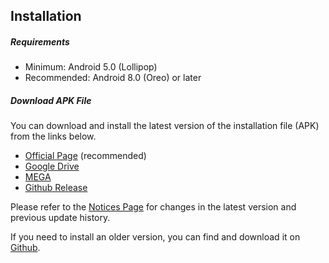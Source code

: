 ## Installation

##### Requirements

- Minimum: Android 5.0 (Lollipop)
- Recommended: Android 8.0 (Oreo) or later


##### Download APK File

You can download and install the latest version of the installation file (APK) from the links below.

- [Official Page](https://luckyjervis.com/gotobrowser/files/gotobrowser-latest.apk) (recommended)
- [Google Drive](https://drive.google.com/file/d/1eMGY1NF1p3xP1PRnPOZjQ01SFy4zVx68/view)
- [MEGA](https://mega.nz/folder/JZUTGJYR#py5vd_39d_Emn0FSr9Rj4g)
- [Github Release](https://github.com/antest1/GotoBrowser/releases)

Please refer to the [Notices   Page](https://luckyjervis.com/GotoBrowser/notice) for changes in the latest version and previous update history.

If you need to install an older version, you can find and download it on [Github](https://github.com/antest1/GotoBrowser/tags).